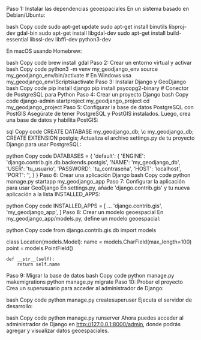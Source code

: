 Paso 1: Instalar las dependencias geoespaciales
En un sistema basado en Debian/Ubuntu:

bash
Copy code
sudo apt-get update
sudo apt-get install binutils libproj-dev gdal-bin
sudo apt-get install libgdal-dev
sudo apt-get install build-essential libssl-dev libffi-dev python3-dev

En macOS usando Homebrew:

bash
Copy code
brew install gdal
Paso 2: Crear un entorno virtual y activar
bash
Copy code
python3 -m venv my_geodjango_env
source my_geodjango_env/bin/activate  # En Windows usa my_geodjango_env\Scripts\activate
Paso 3: Instalar Django y GeoDjango
bash
Copy code
pip install django
pip install psycopg2-binary  # Conector de PostgreSQL para Python
Paso 4: Crear un proyecto Django
bash
Copy code
django-admin startproject my_geodjango_project
cd my_geodjango_project
Paso 5: Configurar la base de datos PostgreSQL con PostGIS
Asegúrate de tener PostgreSQL y PostGIS instalados. Luego, crea una base de datos y habilita PostGIS:

sql
Copy code
CREATE DATABASE my_geodjango_db;
\c my_geodjango_db;
CREATE EXTENSION postgis;
Actualiza el archivo settings.py de tu proyecto Django para usar PostgreSQL:

python
Copy code
DATABASES = {
    'default': {
        'ENGINE': 'django.contrib.gis.db.backends.postgis',
        'NAME': 'my_geodjango_db',
        'USER': 'tu_usuario',
        'PASSWORD': 'tu_contraseña',
        'HOST': 'localhost',
        'PORT': '',
    }
}
Paso 6: Crear una aplicación Django
bash
Copy code
python manage.py startapp my_geodjango_app
Paso 7: Configurar la aplicación para usar GeoDjango
En settings.py, añade 'django.contrib.gis' y tu nueva aplicación a la lista INSTALLED_APPS:

python
Copy code
INSTALLED_APPS = [
    ...
    'django.contrib.gis',
    'my_geodjango_app',
]
Paso 8: Crear un modelo geoespacial
En my_geodjango_app/models.py, define un modelo geoespacial:

python
Copy code
from django.contrib.gis.db import models

class Location(models.Model):
    name = models.CharField(max_length=100)
    point = models.PointField()

    def __str__(self):
        return self.name
Paso 9: Migrar la base de datos
bash
Copy code
python manage.py makemigrations
python manage.py migrate
Paso 10: Probar el proyecto
Crea un superusuario para acceder al administrador de Django:

bash
Copy code
python manage.py createsuperuser
Ejecuta el servidor de desarrollo:

bash
Copy code
python manage.py runserver
Ahora puedes acceder al administrador de Django en http://127.0.0.1:8000/admin, donde podrás agregar y visualizar datos geoespaciales.
